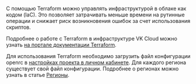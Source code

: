 С помощью Terraform можно управлять инфраструктурой в облаке как кодом (IaС). Это позволяет затрачивать меньше времени на рутинные операции и снижает риск возникновения ошибок за счет использования скриптов.

Подробнее о работе с Terraform в инфраструктуре VK Cloud можно узнать [на портале документации Terraform](https://mcs.mail.ru/docs/ru/additionals/terraform).

Для использования Terraform необходимо загрузить файл конфигурации openrc в [настройках проекта в личном кабинете](https://mcs.mail.ru/app/project/terraform/). Для каждого региона существует свой файл конфигурации. Подробнее о регионах можно узнать в статье [Регионы](../../../../../additionals/account/concepts/regions).
